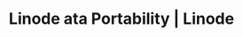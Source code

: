 ---
title: Linode ata Portability | Linode
show_in_lists: true
aliases: ['/security/data-portability/']
---
